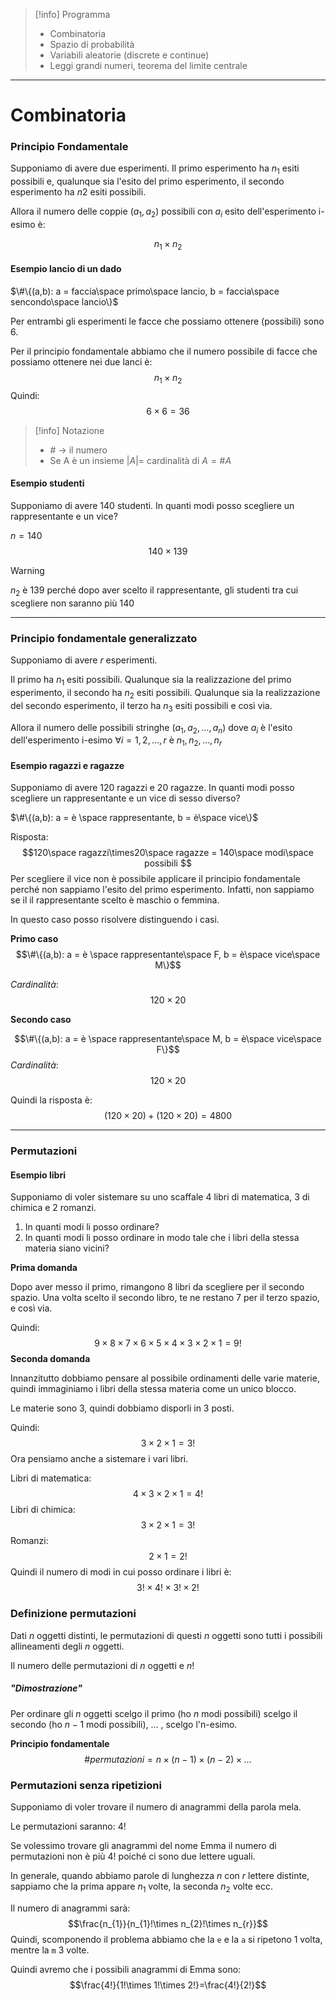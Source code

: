 >[!info] Programma
>- Combinatoria
>- Spazio di probabilità
>- Variabili aleatorie (discrete e continue)
>- Leggi grandi numeri, teorema del limite centrale

---
# Combinatoria

### Principio Fondamentale

Supponiamo di avere due esperimenti. Il primo esperimento ha $n_{1}$ esiti possibili e, qualunque sia l'esito del primo esperimento, il secondo esperimento ha $n2$ esiti possibili.

Allora il numero delle coppie $(a_{1}, a_{2})$ possibili con $a_{i}$ esito dell'esperimento i-esimo è: 

$$n_{1}\times n_{2}$$
#### Esempio lancio di un dado

$\#\{(a,b): a = faccia\space primo\space lancio, b = faccia\space sencondo\space lancio\}$

Per entrambi gli esperimenti le facce che possiamo ottenere (possibili) sono 6.

Per il principio fondamentale abbiamo che il numero possibile di facce che possiamo ottenere nei due lanci è: $$n_{1}\times n_{2}$$
Quindi: $$6\times6=36$$
>[!info] Notazione
>- $\#$ -> il numero
>- Se A è un insieme $|A|=$ cardinalità di $A=\#A$ 


#### Esempio studenti

Supponiamo di avere 140 studenti.
In quanti modi posso scegliere un rappresentante e un vice?

$n=140$
$$140\times139$$

>[!warning]
>$n_{2}$ è 139 perché dopo aver scelto il rappresentante, gli studenti tra cui scegliere non saranno più 140

---

### Principio fondamentale generalizzato

Supponiamo di avere $r$ esperimenti.

Il primo ha $n_{1}$ esiti possibili. 
Qualunque sia la realizzazione del primo esperimento, il secondo ha $n_{2}$ esiti possibili.
Qualunque sia la realizzazione del secondo esperimento, il terzo ha $n_{3}$ esiti possibili e così via.

Allora il numero delle possibili stringhe $(a_{1}, a_{2},\dots, a_{n})$ dove $a_{i}$ è l'esito dell'esperimento i-esimo $\forall i=1,2,\dots,r$ è $n_{1},n_{2},\dots,n_{r}$

#### Esempio ragazzi e ragazze

Supponiamo di avere 120 ragazzi e 20 ragazze.
In quanti modi posso scegliere un rappresentante e un vice di sesso diverso?

$\#\{(a,b): a = è \space rappresentante, b = è\space vice\}$

Risposta: $$120\space ragazzi\times20\space ragazze = 140\space modi\space possibili $$
Per scegliere il vice non è possibile applicare il principio fondamentale perché non sappiamo l'esito del primo esperimento.
Infatti, non sappiamo se il il rappresentante scelto è maschio o femmina.

In questo caso posso risolvere distinguendo i casi.

**Primo caso**
$$\#\{(a,b): a = è \space rappresentante\space F, b = è\space vice\space M\}$$

*Cardinalità*:
$$120\times 20$$

**Secondo caso**

$$\#\{(a,b): a = è \space rappresentante\space M, b = è\space vice\space F\}$$
*Cardinalità*:
$$120\times 20$$

Quindi la risposta è:$$(120\times 20)+(120\times 20) = 4800$$

---
### Permutazioni

#### Esempio libri

Supponiamo di voler sistemare su uno scaffale 4 libri di matematica, 3 di chimica e 2 romanzi.

1. In quanti modi li posso ordinare?
2. In quanti modi li posso ordinare in modo tale che i libri della stessa materia siano vicini?

**Prima domanda**

Dopo aver messo il primo, rimangono 8 libri da scegliere per il secondo spazio. Una volta scelto il secondo libro, te ne restano 7 per il terzo spazio, e così via.

Quindi: $$9\times 8\times 7\times 6\times 5 \times 4\times 3\times 2\times 1=9!
$$
**Seconda domanda**

Innanzitutto dobbiamo pensare al possibile ordinamenti delle varie materie, quindi immaginiamo i libri della stessa materia come un unico blocco.

Le materie sono 3, quindi dobbiamo disporli in 3 posti.

Quindi: $$3\times 2 \times 1 = 3!$$
Ora pensiamo anche a sistemare i vari libri.

Libri di matematica: $$4\times 3\times 2\times 1 = 4!$$
Libri di chimica: $$3\times 2\times 1=3!$$
Romanzi: $$2\times 1= 2!$$
Quindi il numero di modi in cui posso ordinare i libri è:  
$$3!\times 4!\times 3!\times 2! $$

### Definizione permutazioni

Dati $n$ oggetti distinti, le permutazioni di questi $n$ oggetti sono tutti i possibili allineamenti degli $n$ oggetti.

Il numero delle permutazioni di $n$ oggetti e $n!$

##### "Dimostrazione"

Per ordinare gli $n$ oggetti scelgo il primo (ho $n$ modi possibili) scelgo il secondo (ho $n-1$ modi possibili), $\dots$ , scelgo l'n-esimo.

**Principio fondamentale**$$\#permutazioni=n\times(n-1)\times(n-2)\times\dots $$
### Permutazioni senza ripetizioni

Supponiamo di voler trovare il numero di anagrammi della parola mela.

Le permutazioni saranno: $4!$

Se volessimo trovare gli anagrammi del nome Emma il numero di permutazioni non è più $4!$ poiché ci sono due lettere uguali.

In generale, quando abbiamo parole di lunghezza $n$ con $r$ lettere distinte, sappiamo che la prima appare $n_{1}$ volte, la seconda $n_{2}$ volte ecc.

Il numero di anagrammi sarà:$$\frac{n_{1}}{n_{1}!\times n_{2}!\times n_{r}}$$
Quindi, scomponendo il problema abbiamo che la `e` e la `a` si ripetono 1 volta, mentre la `m` 3 volte.

Quindi avremo che i possibili anagrammi di Emma sono:$$\frac{4!}{1!\times 1!\times 2!}=\frac{4!}{2!}$$

